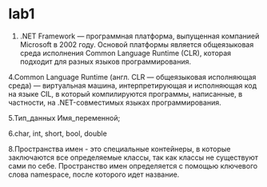 # lab1
1. .NET Framework — программная платформа, выпущенная компанией Microsoft в 2002 году.
Основой платформы является общеязыковая среда исполнения Common Language Runtime (CLR), которая подходит для разных языков программирования.

4.Common Language Runtime (англ. CLR — общеязыковая исполняющая среда) — виртуальная машина,
интерпретирующая и исполняющая код на языке CIL, в который компилируются программы, написанные,
в частности, на .NET-совместимых языках программирования.

5.Тип_данных Имя_переменной;

6.char, int, short, bool, double

8.Пространства имен - это специальные контейнеры, в которые заключаются все определяемые классы, так как классы не существуют сами по себе.
Пространство имен определяется с помощью ключевого слова namespace, после которого идет название.
